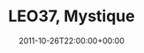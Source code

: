 ---
templateKey: event
guid: 0896767f-6eab-11ea-99c5-002590d1d1b0
date: 2011-10-26T22:00:00+00:00
eventTime: '10pm'
title: LEO37, Mystique
artist: LEO37
city: Taipei
venue: Mystique
group: LEO37
---